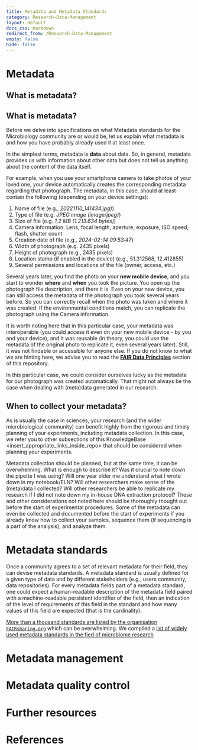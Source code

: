 ```yaml
---
title: Metadata and Metadata Standards
category: Research-Data-Management
layout: default
docs_css: markdown
redirect_from: /Research-Data-Management
empty: false
hide: false
---
```


# Metadata

## What is metadata? 
## What is metadata? 

Before we delve into specifications on what Metadata standards for the Microbiology community are or would be, let us explain what metadata is and how you have probably already used it at least once. 

In the simplest terms, metadata is **data** about data. So, in general, metadata provides us with information about other data but does not tell us anything about the content of the data itself. 

For example, when you use your smartphone camera to take photos of your loved one, your device automatically creates the corresponding metadata regarding that photograph. The metadata, in this case, should at least contain the following (depending on your device settings):

1. Name of file (e.g., *20221110_141434.jpg)*)
2. Type of file (e.g. *JPEG image (image/jpeg)*)
3. Size of file (e.g. *1,2 MB (1.213.634 bytes)*)
4. Camera information: Lens, focal length, aperture, exposure, ISO speed, flash, shutter count
6. Creation date of file (e.g., *2024-02-14 09:53:47*)
7. Width of photograph (e.g. 2435 pixels)
8. Height of photograph (e.g., 2435 pixels) 
9. Location stamp (if enabled in the device) (e.g., 51.312568, 12.412855)
10. Several permissions and locations of the file (owner, access, etc.)

Several years later, you find the photo on your **new mobile device**, and you start to wonder **where** and **when** you took the picture. You open up the photograph file description, and there it is. Even on your new device, you can still access the metadata of the photograph you took several years before. So you can correctly recall when the photo was taken and where it was created. If the environmental conditions match, you can replicate the photograph using the Camera information. 

It is worth noting here that in this particular case, your metadata was interoperable (you could access it even on your new mobile device - by you and your device), and it was reusable (in theory, you could use the metadata of the original photo to replicate it, even several years later). Still, it was not findable or accessible for anyone else. If you do not know to what we are hinting here, we advise you to read the [**FAIR Data Principles**](./docs/_Research-Data-Management/04-fair.md) section of this repository.

In this particular case, we could consider ourselves lucky as the metadata for our photograph was created automatically. That might not always be the case when dealing with (meta)data generated in our research.

## When to collect your metadata?

As is usually the case in sciences, your research (and the wider microbiological community) can benefit highly from the rigorous and timely planning of your experiments, including metadata collection. In this case, we refer you to other subsections of this KnowledgeBase <insert_appropriate_links_inside_repo> that should be considered when planning your experiments.

Metadata collection should be planned, but at the same time, it can be overwhelming. What is enough to describe it? Was it crucial to note down the pipette I was using? Will one year older me understand what I wrote down in my notebook/ELN? Will other researchers make sense of the (meta)data I collected? Will other researchers be able to replicate my research if I did not note down my in-house DNA extraction protocol? These and other considerations not noted here should be thoroughly thought out before the start of experimental procedures. Some of the metadata can even be collected and documented before the start of experiments if you already know how to collect your samples, sequence them (if sequencing is a part of the analysis), and analyze them. 



# Metadata standards

Once a community agrees to a set of relevant metadata for their field, they can devise metadata standards.
A metadata standard is usually defined for a given type of data and by different stakeholders (e.g., users community, data repositories).
For every metadata fields part of a metadata standard, one could expect a human-readable description of the metadata field paired with a machine-readable persistent identifier of the field, then an indication of the level of requirements of this field in the standard and how many values of this field are expected (that is the cardinality).


[More than a thousand standards are listed by the organisation `FAIRsharing.org`](https://fairsharing.org/search?fairsharingRegistry=Standard) which can be overwhelming.
We compiled a [list of widely used metadata standards in the fied of microbiome research](https://github.com/NFDI4Microbiota/MetadataStandards)


# Metadata management

# Metadata quality control

# Further resources

# References
